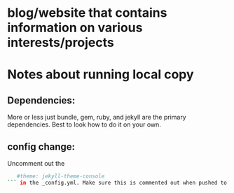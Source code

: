 # blog/website that contains information on various interests/projects

# Notes about running local copy
## Dependencies:
 More or less just bundle, gem, ruby, and jekyll are the primary dependencies. Best to look how to do it on your own.
## config change:
 Uncomment out the
 ```bash
	#theme: jekyll-theme-console
 ``` in the _config.yml. Make sure this is commented out when pushed to the repo though otherwise github pages will refuse to run it.
 
